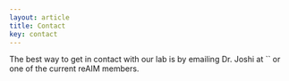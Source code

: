 ```yaml
---
layout: article
title: Contact
key: contact
---
```


The best way to get in contact with our lab is by emailing Dr. Joshi at `` or one of the current reAIM members.